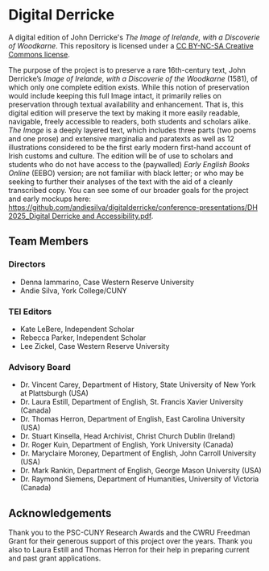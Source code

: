 # Digital Derricke
A digital edition of John Derricke's *The Image of Irelande, with a Discoverie of Woodkarne*. This repository is licensed under a [CC BY-NC-SA Creative Commons license](https://creativecommons.org/licenses/by-nc-sa/4.0/legalcode).  
  
  
The purpose of the project is to preserve a rare 16th-century text, John Derricke’s *Image of Irelande, with a Discoverie of the Woodkarne* (1581), of which only one complete edition exists. While this notion of preservation would include keeping this full Image intact, it primarily relies on preservation through textual availability and enhancement. That is, this digital edition will preserve the text by making it more easily readable, navigable, freely accessible to readers, both students and scholars alike. *The Image* is a deeply layered text, which includes three parts (two poems and one prose) and extensive marginalia and paratexts as well as 12 illustrations considered to be the first early modern first-hand account of Irish customs and culture. The edition will be of use to scholars and students who do not have access to the (paywalled) *Early English Books Online* (EEBO) version; are not familiar with black letter; or who may be seeking to further their analyses of the text with the aid of a cleanly transcribed copy. You can see some of our broader goals for the project and early mockups here: [https://github.com/andiesilva/digitalderricke/conference-presentations/DH 2025_Digital Derricke and Accessibility.pdf](https://github.com/andiesilva/digitalderricke/tree/699c73b3ff9d7a650cf3003de0b2ecd40693945a/conference%20presentations). 
  
## Team Members 

### Directors 

* Denna Iammarino, Case Western Reserve University
* Andie Silva, York College/CUNY

### TEI Editors

* Kate LeBere, Independent Scholar
* Rebecca Parker, Independent Scholar
* Lee Zickel, Case Western Reserve University

### Advisory Board

* Dr. Vincent Carey, Department of History, State University of New York at Plattsburgh (USA)
* Dr. Laura Estill, Department of English, St. Francis Xavier University (Canada)
* Dr. Thomas Herron, Department of English, East Carolina University (USA)
* Dr. Stuart Kinsella, Head Archivist, Christ Church Dublin (Ireland)
* Dr. Roger Kuin, Department of English, York University (Canada)
* Dr. Maryclaire Moroney, Department of English, John Carroll University (USA)
* Dr. Mark Rankin, Department of English, George Mason University (USA)
* Dr. Raymond Siemens, Department of Humanities, University of Victoria (Canada)

## Acknowledgements

Thank you to the PSC-CUNY Research Awards and the CWRU Freedman Grant for their generous support of this project over the years. Thank you also to Laura Estill and Thomas Herron for their help in preparing current and past grant applications.






